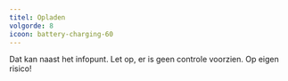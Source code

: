 ```yaml
---
titel: Opladen
volgorde: 8
icoon: battery-charging-60
---
```


Dat kan naast het infopunt. Let op, er is geen controle voorzien. Op eigen risico!
